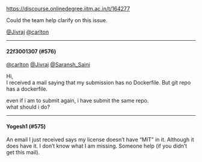 https://discourse.onlinedegree.iitm.ac.in/t/164277

Could the team help clarify on this issue.</p>
<p><a class="mention" href="/u/jivraj">@Jivraj</a> <a class="mention" href="/u/carlton">@carlton</a></p><hr>

<h4>22f3001307 (#576)</h4>
<p><a class="mention" href="/u/carlton">@carlton</a> <a class="mention" href="/u/jivraj">@Jivraj</a> <a class="mention" href="/u/saransh_saini">@Saransh_Saini</a></p>
<p>Hi,<br/>
I received a mail saying that my submission has no Dockerfile. But git repo has a dockerfile.</p>
<p>even if i am to submit again, i have submit the same repo.<br/>
what should i do?</p><hr>

<h4>Yogesh1 (#575)</h4>
<p>An email I just received says my license doesn’t have “MIT” in it. Although it does have it. I don’t know what I am missing. Someone help (if you didn’t get this mail).
